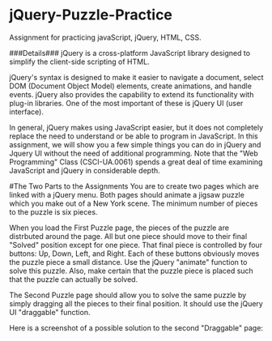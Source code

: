 # jQuery-Puzzle-Practice
Assignment for practicing javaScript, jQuery, HTML, CSS.

###Details###
jQuery is a cross-platform JavaScript library designed to simplify the client-side scripting of HTML.

jQuery's syntax is designed to make it easier to navigate a document, select DOM (Document Object Model) elements, create animations, and handle events. jQuery also provides the capability to extend its functionality with plug-in libraries. One of the most important of these is jQuery UI (user interface).

In general, jQuery makes using JavaScript easier, but it does not completely replace the need to understand or be able to program in JavaScript. In this assignment, we will show you a few simple things you can do in jQuery and Jquery UI without the need of additional programming. Note that the "Web Programming" Class (CSCI-UA.0061) spends a great deal of time examining JavaScript and jQuery in considerable depth.

#The Two Parts to the Assignments
You are to create two pages which are linked with a jQuery menu. Both pages should animate a jigsaw puzzle which you make out of a New York scene. The minimum number of pieces to the puzzle is six pieces.

When you load the First Puzzle page, the pieces of the puzzle are distrbuted around the page. All but one piece should move to their final "Solved" position except for one piece. That final piece is controlled by four buttons: Up, Down, Left, and Right. Each of these buttons obviously moves the puzzle piece a small distance. Use the jQuery "animate" function to solve this puzzle. Also, make certain that the puzzle piece is placed such that the puzzle can actually be solved.

The Second Puzzle page should allow you to solve the same puzzle by simply dragging all the pieces to their final position. It should use the jQuery UI "draggable" function.

Here is a screenshot of a possible solution to the second "Draggable" page:
